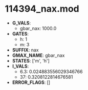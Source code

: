 # 114394_nax.mod

- **G_VALS**:
  - gbar_nax: 1000.0
- **GATES**:
  - h: 1
  - m: 3
- **SUFFIX**: nax
- **GMAX_NAME**: gbar_nax
- **STATES**: ['m', 'h']
- **I_VALS**:
  - 6.3: 0.024883556029346766
  - 37: 0.3208122814676581
- **ERROR_FLAGS**: []
